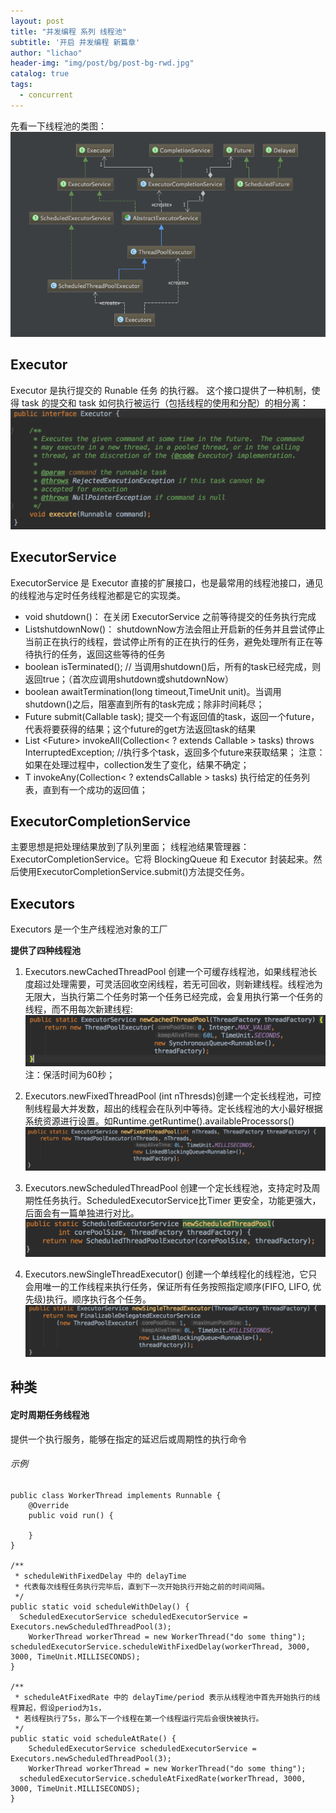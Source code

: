 ```yaml
---
layout: post
title: "并发编程 系列 线程池"
subtitle: '开启 并发编程 新篇章'
author: "lichao"
header-img: "img/post/bg/post-bg-rwd.jpg"
catalog: true
tags:
  - concurrent 
---
```


先看一下线程池的类图：
![jvm](/img/concurrent/46.png)

## Executor
Executor 是执行提交的 Runable 任务 的执行器。
这个接口提供了一种机制，使得 task 的提交和 task 如何执行被运行（包括线程的使用和分配）的相分离：
![jvm](/img/concurrent/47.png)

## ExecutorService 
ExecutorService 是 Executor 直接的扩展接口，也是最常用的线程池接口，通见的线程池与定时任务线程池都是它的实现类。
* void shutdown()： 在关闭 ExecutorService 之前等待提交的任务执行完成
* List<Runnable>shutdownNow()： shutdownNow方法会阻止开启新的任务并且尝试停止当前正在执行的线程，尝试停止所有的正在执行的任务，避免处理所有正在等待执行的任务，返回这些等待的任务
* boolean isTerminated(); // 当调用shutdown()后，所有的task已经完成，则返回true；（首次应调用shutdown或shutdownNow）
* boolean awaitTermination(long timeout,TimeUnit unit)。当调用shutdown()之后，阻塞直到所有的task完成；除非时间耗尽；
* <T>Future<T> submit(Callable<T> task); 提交一个有返回值的task，返回一个future，代表将要获得的结果；这个future的get方法返回task的结果
* <T> List <Future<T>> invokeAll(Collection< ? extends Callable<T> > tasks)
throws InterruptedException;     //执行多个task，返回多个future来获取结果；
注意： 如果在处理过程中，collection发生了变化，结果不确定；
* <T>T  invokeAny(Collection< ?  extendsCallable <T> > tasks) 执行给定的任务列表，直到有一个成功的返回值；

## ExecutorCompletionService
主要思想是把处理结果放到了队列里面；
线程池结果管理器：ExecutorCompletionService。它将 BlockingQueue 和 Executor 封装起来。然后使用ExecutorCompletionService.submit()方法提交任务。

## Executors
Executors 是一个生产线程池对象的工厂

**提供了四种线程池**

1. Executors.newCachedThreadPool 创建一个可缓存线程池，如果线程池长度超过处理需要，可灵活回收空闲线程，若无可回收，则新建线程。线程池为无限大，当执行第二个任务时第一个任务已经完成，会复用执行第一个任务的线程，而不用每次新建线程:
![jvm](/img/concurrent/51.png)
注：保活时间为60秒；
2. Executors.newFixedThreadPool (int nThresds)创建一个定长线程池，可控制线程最大并发数，超出的线程会在队列中等待。定长线程池的大小最好根据系统资源进行设置。如Runtime.getRuntime().availableProcessors()
![jvm](/img/concurrent/52.png)

3. Executors.newScheduledThreadPool 创建一个定长线程池，支持定时及周期性任务执行。ScheduledExecutorService比Timer 更安全，功能更强大，后面会有一篇单独进行对比。
![jvm](/img/concurrent/53.png)


4. Executors.newSingleThreadExecutor() 创建一个单线程化的线程池，它只会用唯一的工作线程来执行任务，保证所有任务按照指定顺序(FIFO, LIFO, 优先级)执行。顺序执行各个任务。
![jvm](/img/concurrent/54.png)




## 种类
#### 定时周期任务线程池
提供一个执行服务，能够在指定的延迟后或周期性的执行命令
###### 示例
```
public class WorkerThread implements Runnable {
    @Override
    public void run() {

    }
}

/** 
 * scheduleWithFixedDelay 中的 delayTime 
 * 代表每次线程任务执行完毕后，直到下一次开始执行开始之前的时间间隔。
 */
public static void scheduleWithDelay() { 
  ScheduledExecutorService scheduledExecutorService = Executors.newScheduledThreadPool(3); 
	WorkerThread workerThread = new WorkerThread("do some thing"); scheduledExecutorService.scheduleWithFixedDelay(workerThread, 3000, 3000, TimeUnit.MILLISECONDS);
}

/** 
 * scheduleAtFixedRate 中的 delayTime/period 表示从线程池中首先开始执行的线程算起，假设period为1s， 
 * 若线程执行了5s，那么下一个线程在第一个线程运行完后会很快被执行。 
 */ 
public static void scheduleAtRate() { 
	ScheduledExecutorService scheduledExecutorService = Executors.newScheduledThreadPool(3);
	WorkerThread workerThread = new WorkerThread("do some thing"); 
  scheduledExecutorService.scheduleAtFixedRate(workerThread, 3000, 3000, TimeUnit.MILLISECONDS); 
} 
```